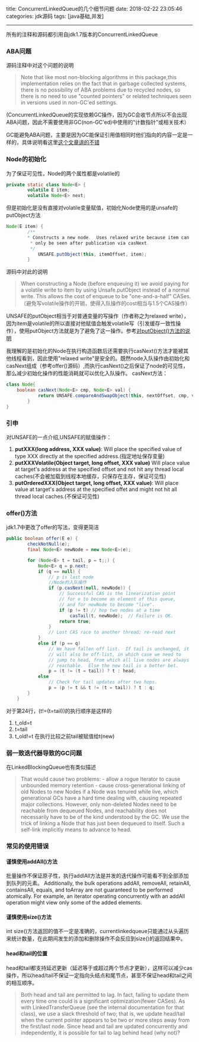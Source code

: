 ﻿title: ConcurrentLinkedQueue的几个细节问题
date: 2018-02-22 23:05:46
categories: jdk源码
tags: [java基础,并发]

---
所有的注释和源码都引用自jdk1.7版本的ConcurrentLinkedQueue

### ABA问题
源码注释中对这个问题的说明
> Note that like most non-blocking algorithms in this package,this implementation relies on the fact that in garbage collected systems, there is no possibility of ABA problems due to recycled nodes, so there is no need to use "counted pointers" or related techniques seen in versions used in non-GC'ed settings.

(ConcurrentLinkedQueue的实现依赖GC操作，因为GC会收节点所以不会出现ABA问题，因此不需要使用非GC(non-GC'ed)中使用的“计数指针”或相关技术）

GC能避免ABA问题，主要是因为GC能保证引用值相同时他们指向的内容一定是一样的，具体说明看这里[这个文章讲的不错][1]
<!--more-->

### Node的初始化

为了保证可见性，Node的两个属性都是volatile的
```java
private static class Node<E> {
        volatile E item;
        volatile Node<E> next;
```
但是初始化是没有直接对volatile变量赋值，初始化Node使用的是unsafe的putObject方法
```java
Node(E item) {
        /**
        * Constructs a new node.  Uses relaxed write because item can
         * only be seen after publication via casNext.
         */
            UNSAFE.putObject(this, itemOffset, item);
        }
```
源码中对此的说明
> When constructing a Node (before enqueuing it) we avoid paying for a volatile write to item by using Unsafe.putObject instead of a normal write.  This allows the cost of enqueue to be "one-and-a-half" CASes.（避免写volatile操作的开销，使得入队操作的cost相当与1.5个CAS操作）

UNSAFE的putObject相当于对普通变量的写操作（作者称之为relaxed write），因为item是volatile的所以直接对他赋值会触发volatile写（引发缓存一致性操作），使用putObject方法就是为了避免了这一操作。参考[对putObject()方法的说明][2]

我理解的是初始化的Node在执行构造函数后还需要执行casNext()方法才能被其他线程看到，因此使用"relaxed write"是安全的。既然node入队操作由初始化和casNext组成（参考offer()源码）,而执行casNext()之后保证了node的可见性，那么减少初始化操作的性能消耗就可以优化入队操作。
casNext方法：
```java
class Node{
    boolean casNext(Node<E> cmp, Node<E> val) {
            return UNSAFE.compareAndSwapObject(this, nextOffset, cmp, val);
        }
}
```
### 引申
对UNSAFE的一点介绍,UNSAFE的赋值操作：

1. **putXXX(long address, XXX value)**: Will place the specified value of type XXX directly at the specified address.(指定地址保存变量)
2. **putXXXVolatile(Object target, long offset, XXX value)**
Will place value at target's address at the specified offset and not hit any thread local caches(不会被加载到线程本地缓存，只保存在主存，保证可见性)
3. **putOrderedXXX(Object target, long offset, XXX value)**: Will place value at target's address at the specified offet and might not hit all thread local caches.(不保证可见性)

### offer()方法

jdk1.7中更改了offer的写法，变得更简洁
```java
public boolean offer(E e) {
        checkNotNull(e);
        final Node<E> newNode = new Node<E>(e);

        for (Node<E> t = tail, p = t;;) {
            Node<E> q = p.next;
            if (q == null) {
                // p is last node
                //Node的入队操作
                if (p.casNext(null, newNode)) {
                    // Successful CAS is the linearization point
                    // for e to become an element of this queue,
                    // and for newNode to become "live".
                    if (p != t) // hop two nodes at a time
                        casTail(t, newNode);  // Failure is OK.
                    return true;
                }
                // Lost CAS race to another thread; re-read next
            }
            else if (p == q)
                // We have fallen off list.  If tail is unchanged, it
                // will also be off-list, in which case we need to
                // jump to head, from which all live nodes are always
                // reachable.  Else the new tail is a better bet.
                p = (t != (t = tail)) ? t : head;
            else
                // Check for tail updates after two hops.
                p = (p != t && t != (t = tail)) ? t : q;
        }
    }
```
对于第24行，(t!=(t=tail))的执行顺序是这样的
1. t_old=t
2. t=tail
3. t_old!=t
在执行比较之前tail被赋值给t(new)

### 弱一致迭代器导致的GC问题

在LinkedBlockingQueue也有类似描述
>That would cause two problems:
      - allow a rogue Iterator to cause unbounded memory retention
      - cause cross-generational linking of old Nodes to new Nodes if a Node was tenured while live, which generational GCs have a
 hard time dealing with, causing repeated major collections.
However, only non-deleted Nodes need to be reachable from dequeued Nodes, and reachability does not necessarily have to be of the kind understood by the GC.  We use the trick of linking a Node that has just been dequeued to itself.  Such a self-link implicitly means to advance to head.

### 常见的使用错误

#### 谨慎使用addAll()方法

批量操作不保证原子性，执行addlAll方法是并发的迭代操作可能看不到全部添加到队列的元素。
Additionally, the bulk operations addAll, removeAll, retainAll, containsAll, equals, and toArray are not guaranteed to be performed atomically. For example, an iterator operating concurrently with an addAll operation might view only some of the added elements.

#### 谨慎使用size()方法
int size()方法返回的值不一定是准确的，currentlinkedqueue只能通过从头遍历来统计数量，在此期间发生的添加和删除操作不会反应到size()的返回结果中。

#### head和tail的位置
head和tail都支持延迟更新（延迟等于或超过两个节点才更新），这样可以减少cas操作，所以head/tail不保证一定指向头结点和尾节点，甚至不保证head和tail之间的相互顺序。
>Both head and tail are permitted to lag.  In fact, failing to update them every time one could is a significant optimization(fewer CASes). As with LinkedTransferQueue (see the internal documentation for that class), we use a slack threshold of two;
      that is, we update head/tail when the current pointer appears to be two or more steps away from the first/last node.
     Since head and tail are updated concurrently and independently, it is possible for tail to lag behind head (why not)?
     
     
  [1]: http://www.cnblogs.com/devos/p/4396773.html
  [2]: https://stackoverflow.com/questions/46280313/relaxed-write-what-does-it-mean